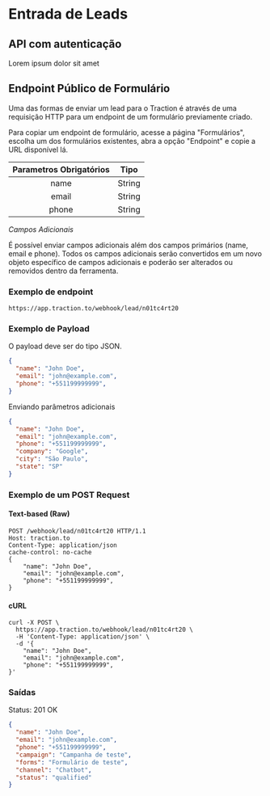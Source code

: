# Entrada de Leads

## API com autenticação

Lorem ipsum dolor sit amet

## Endpoint Público de Formulário

Uma das formas de enviar um lead para o Traction é através de uma requisição HTTP para um endpoint de um formulário previamente criado.

Para copiar um endpoint de formulário, acesse a página "Formulários", escolha um dos formulários existentes, abra a opção "Endpoint" e copie a URL disponível lá.

| **Parametros Obrigatórios** | **Tipo** |
| :-------------------------: | :------: |
|            name             |  String  |
|            email            |  String  |
|            phone            |  String  |


*Campos Adicionais*

É possível enviar campos adicionais além dos campos primários (name, email e phone). Todos os campos adicionais serão convertidos em um novo objeto específico de campos adicionais e poderão ser alterados ou removidos dentro da ferramenta. 

### Exemplo de endpoint

```
https://app.traction.to/webhook/lead/n01tc4rt20
```

### Exemplo de Payload

O payload deve ser do tipo JSON.

```JSON
{
  "name": "John Doe",
  "email": "john@example.com",
  "phone": "+551199999999",
}
```

Enviando parâmetros adicionais

```JSON
{
  "name": "John Doe",
  "email": "john@example.com",
  "phone": "+551199999999",
  "company": "Google",
  "city": "São Paulo",
  "state": "SP"
}
```

### Exemplo de um POST Request

#### Text-based (Raw)

```HTTP
POST /webhook/lead/n01tc4rt20 HTTP/1.1
Host: traction.to
Content-Type: application/json
cache-control: no-cache
{
	"name": "John Doe",
	"email": "john@example.com",
	"phone": "+551199999999",
}
```

#### cURL

```cURL
curl -X POST \
  https://app.traction.to/webhook/lead/n01tc4rt20 \
  -H 'Content-Type: application/json' \
  -d '{
	"name": "John Doe",
	"email": "john@example.com",
	"phone": "+551199999999",
}'
```

### Saídas

Status: 201 OK

```JSON
{
  "name": "John Doe",
  "email": "john@example.com",
  "phone": "+551199999999",
  "campaign": "Campanha de teste",
  "forms": "Formulário de teste",
  "channel": "Chatbot",
  "status": "qualified"
}
```
